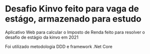 # Desafio Kinvo feito para vaga de estágo, armazenado para estudo
<p>Aplicativo Web para calcular o Imposto de Renda feito para resolver o desafio de estágio da kinvo em 2021</p>
<p>Foi utilizado metodologia DDD e framework .Net Core</p>
